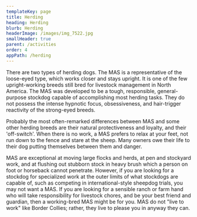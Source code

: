 ```yaml
---
templateKey: page
title: Herding
heading: Herding
blurb: Herding
headerImage: /images/img_7522.jpg
smallHeader: true
parent: /activities
order: 4
appPath: /herding
---
```

There are two types of herding dogs. The MAS is a representative of the loose-eyed type, which works closer and stays upright. It is one of the few upright-working breeds still bred for livestock management in North America. The MAS was developed to be a tough, responsible, general-purpose stockdog capable of accomplishing most herding tasks. They do not possess the intense hypnotic focus, obsessiveness, and hair-trigger reactivity of the strong-eyed breeds.

Probably the most often-remarked differences between MAS and some other herding breeds are their natural protectiveness and loyalty, and their 'off-switch'. When there is no work, a MAS prefers to relax at your feet, not run down to the fence and stare at the sheep. Many owners owe their life to their dog putting themselves between them and danger. 

MAS are exceptional at moving large flocks and herds, at pen and stockyard work, and at flushing out stubborn stock in heavy brush which a person on foot or horseback cannot penetrate. However, if you are looking for a stockdog for specialized work at the outer limits of what stockdogs are capable of, such as competing in international-style sheepdog trials, you may not want a MAS. If you are looking for a sensible ranch or farm hand who will take responsibility for livestock chores, and be your best friend and guardian, then a working-bred MAS might be for you. MAS do not "live to work" like Border Collies; rather, they live to please you in anyway they can.
